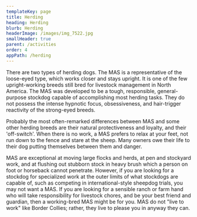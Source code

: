 ```yaml
---
templateKey: page
title: Herding
heading: Herding
blurb: Herding
headerImage: /images/img_7522.jpg
smallHeader: true
parent: /activities
order: 4
appPath: /herding
---
```

There are two types of herding dogs. The MAS is a representative of the loose-eyed type, which works closer and stays upright. It is one of the few upright-working breeds still bred for livestock management in North America. The MAS was developed to be a tough, responsible, general-purpose stockdog capable of accomplishing most herding tasks. They do not possess the intense hypnotic focus, obsessiveness, and hair-trigger reactivity of the strong-eyed breeds.

Probably the most often-remarked differences between MAS and some other herding breeds are their natural protectiveness and loyalty, and their 'off-switch'. When there is no work, a MAS prefers to relax at your feet, not run down to the fence and stare at the sheep. Many owners owe their life to their dog putting themselves between them and danger. 

MAS are exceptional at moving large flocks and herds, at pen and stockyard work, and at flushing out stubborn stock in heavy brush which a person on foot or horseback cannot penetrate. However, if you are looking for a stockdog for specialized work at the outer limits of what stockdogs are capable of, such as competing in international-style sheepdog trials, you may not want a MAS. If you are looking for a sensible ranch or farm hand who will take responsibility for livestock chores, and be your best friend and guardian, then a working-bred MAS might be for you. MAS do not "live to work" like Border Collies; rather, they live to please you in anyway they can.
